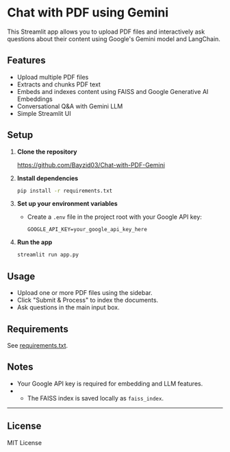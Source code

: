 # Chat with PDF using Gemini

This Streamlit app allows you to upload PDF files and interactively ask questions about their content using Google's Gemini model and LangChain.

## Features

- Upload multiple PDF files
- Extracts and chunks PDF text
- Embeds and indexes content using FAISS and Google Generative AI Embeddings
- Conversational Q&A with Gemini LLM
- Simple Streamlit UI

## Setup

1. **Clone the repository**

   <https://github.com/Bayzid03/Chat-with-PDF-Gemini>

2. **Install dependencies**

   ```sh
   pip install -r requirements.txt
   ```

3. **Set up your environment variables**

   - Create a `.env` file in the project root with your Google API key:

     ```
     GOOGLE_API_KEY=your_google_api_key_here
     ```

4. **Run the app**

   ```sh
   streamlit run app.py
   ```

## Usage

- Upload one or more PDF files using the sidebar.
- Click "Submit & Process" to index the documents.
- Ask questions in the main input box.

## Requirements

See [requirements.txt](requirements.txt).

## Notes

- Your Google API key is required for embedding and LLM features.
- - The FAISS index is saved locally as `faiss_index`.

---

## License

MIT License
